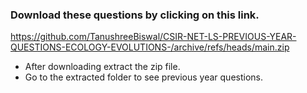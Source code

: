 ### Download these questions by clicking on this link.

https://github.com/TanushreeBiswal/CSIR-NET-LS-PREVIOUS-YEAR-QUESTIONS-ECOLOGY-EVOLUTIONS-/archive/refs/heads/main.zip

- After downloading extract the zip file.
- Go to the extracted folder to see previous year questions.
